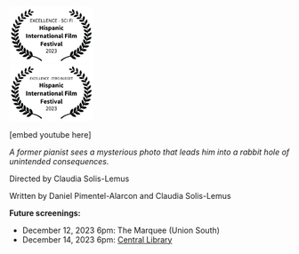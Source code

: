 <div class="row">
  <div class="column">
    <img src="images/EXCELLENCE-SCIFI-HispanicInternationalFilmFestival-2023.png" alt="Scifi" style="width:30%">
  </div>
  <div class="column">
    <img src="images/EXCELLENCE-ZEROBUDGET-HispanicInternationalFilmFestival-2023.png" alt="ZeroBudget" style="width:30%">
  </div>
</div>


[embed youtube here]

_A former pianist sees a mysterious photo that leads him into a rabbit hole of unintended consequences._

Directed by Claudia Solis-Lemus

Written by Daniel Pimentel-Alarcon and Claudia Solis-Lemus


**Future screenings:**

- December 12, 2023 6pm: The Marquee (Union South)
- December 14, 2023 6pm: [Central Library](https://www.madisonpubliclibrary.org/events/film-screening-there-are-no-bugs-winter-1263451)